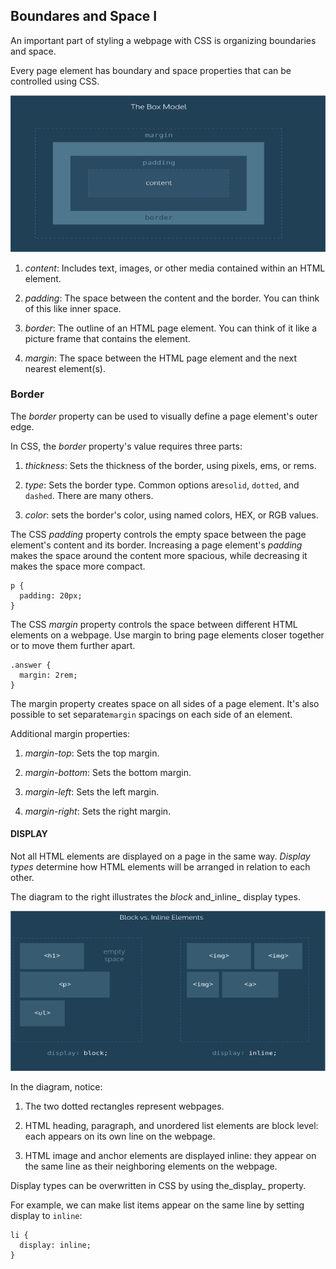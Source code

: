 ## Boundares and Space I

An important part of styling a webpage with CSS is organizing boundaries and space.

Every page element has boundary and space properties that can be controlled using CSS.

![](/jquery/box-model.png)

1. _content_: Includes text, images, or other media contained within an HTML element.

2. _padding_: The space between the content and the border. You can think of this like inner space.

3. _border_: The outline of an HTML page element. You can think of it like a picture frame that contains the element.

4. _margin_: The space between the HTML page element and the next nearest element\(s\).


### Border

The _border_ property can be used to visually define a page element's outer edge.

In CSS, the _border_ property's value requires three parts:

1. _thickness_: Sets the thickness of the border, using pixels, ems, or rems.

2. _type_: Sets the border type. Common options are`solid`, `dotted`, and `dashed`. There are many others.

3. _color_: sets the border's color, using named colors, HEX, or RGB values.


The CSS _padding_ property controls the empty space between the page element's content and its border. Increasing a page element's _padding_ makes the space around the content more spacious, while decreasing it makes the space more compact.

```
p {
  padding: 20px; 
}
```

The CSS _margin_ property controls the space between different HTML elements on a webpage. Use margin to bring page elements closer together or to move them further apart.

```
.answer {
  margin: 2rem;
}
```

The margin property creates space on all sides of a page element. It's also possible to set separate`margin` spacings on each side of an element.

Additional margin properties:

1. _margin-top_: Sets the top margin.

2. _margin-bottom_: Sets the bottom margin.

3. _margin-left_: Sets the left margin.

4. _margin-right_: Sets the right margin.


#### DISPLAY

Not all HTML elements are displayed on a page in the same way. _Display types_ determine how HTML elements will be arranged in relation to each other.

The diagram to the right illustrates the _block_ and_inline_ display types.

![](/jquery/blocks.png)

In the diagram, notice:

1. The two dotted rectangles represent webpages.

2. HTML heading, paragraph, and unordered list elements are block level: each appears on its own line on the webpage.

3. HTML image and anchor elements are displayed inline: they appear on the same line as their neighboring elements on the webpage.


Display types can be overwritten in CSS by using the_display_ property.

For example, we can make list items appear on the same line by setting display to `inline`:

```
li {
  display: inline;
}
```

